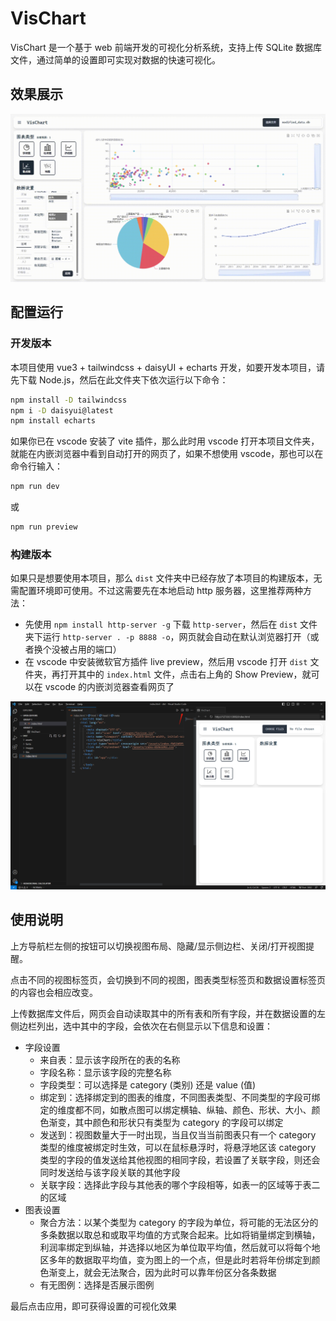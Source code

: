 # VisChart
VisChart 是一个基于 web 前端开发的可视化分析系统，支持上传 SQLite 数据库文件，通过简单的设置即可实现对数据的快速可视化。


## 效果展示
![image](./images/af80d084-2d4e-4092-b85f-f72522cb3b07.gif)


## 配置运行
### 开发版本
本项目使用 vue3 + tailwindcss + daisyUI + echarts 开发，如要开发本项目，请先下载 Node.js，然后在此文件夹下依次运行以下命令：
```bash
npm install -D tailwindcss
npm i -D daisyui@latest
npm install echarts
```

如果你已在 vscode 安装了 vite 插件，那么此时用 vscode 打开本项目文件夹，就能在内嵌浏览器中看到自动打开的网页了，如果不想使用 vscode，那也可以在命令行输入：
```bash
npm run dev
```
或
```bash
npm run preview
```


### 构建版本
如果只是想要使用本项目，那么 `dist` 文件夹中已经存放了本项目的构建版本，无需配置环境即可使用。不过这需要先在本地启动 http 服务器，这里推荐两种方法：
- 先使用 `npm install http-server -g` 下载 `http-server`，然后在 `dist` 文件夹下运行 `http-server . -p 8888 -o`，网页就会自动在默认浏览器打开（或者换个没被占用的端口）
- 在 vscode 中安装微软官方插件 live preview，然后用 vscode 打开 `dist` 文件夹，再打开其中的 `index.html` 文件，点击右上角的 Show Preview，就可以在 vscode 的内嵌浏览器查看网页了

![image](./images/0c407a8d1bcfb57525806d72ec6ec65.png)


## 使用说明
上方导航栏左侧的按钮可以切换视图布局、隐藏/显示侧边栏、关闭/打开视图提醒。

点击不同的视图标签页，会切换到不同的视图，图表类型标签页和数据设置标签页的内容也会相应改变。

上传数据库文件后，网页会自动读取其中的所有表和所有字段，并在数据设置的左侧边栏列出，选中其中的字段，会依次在右侧显示以下信息和设置：
- 字段设置
  - 来自表：显示该字段所在的表的名称
  - 字段名称：显示该字段的完整名称
  - 字段类型：可以选择是 category (类别) 还是 value (值)
  - 绑定到：选择绑定到的图表的维度，不同图表类型、不同类型的字段可绑定的维度都不同，如散点图可以绑定横轴、纵轴、颜色、形状、大小、颜色渐变，其中颜色和形状只有类型为 category 的字段可以绑定
  - 发送到：视图数量大于一时出现，当且仅当当前图表只有一个 category 类型的维度被绑定时生效，可以在鼠标悬浮时，将悬浮地区该 category 类型的字段的值发送给其他视图的相同字段，若设置了关联字段，则还会同时发送给与该字段关联的其他字段
  - 关联字段：选择此字段与其他表的哪个字段相等，如表一的区域等于表二的区域
- 图表设置
  - 聚合方法：以某个类型为 category 的字段为单位，将可能的无法区分的多条数据以取总和或取平均值的方式聚合起来。比如将销量绑定到横轴，利润率绑定到纵轴，并选择以地区为单位取平均值，然后就可以将每个地区多年的数据取平均值，变为图上的一个点，但是此时若将年份绑定到颜色渐变上，就会无法聚合，因为此时可以靠年份区分各条数据
  - 有无图例：选择是否展示图例

最后点击应用，即可获得设置的可视化效果
